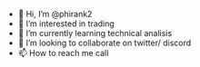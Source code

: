 - 👋 Hi, I’m @phirank2
- 👀 I’m interested in trading
- 🌱 I’m currently learning technical analisis
- 💞️ I’m looking to collaborate on twitter/ discord
- 📫 How to reach me call

<!---
phirank2/phirank2 is a ✨ special ✨ repository because its `README.md` (this file) appears on your GitHub profile.
You can click the Preview link to take a look at your changes.
--->
